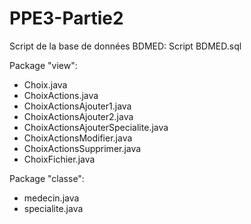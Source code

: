 PPE3-Partie2
============
Script de la base de données BDMED: Script BDMED.sql

Package "view":
- Choix.java
- ChoixActions.java
- ChoixActionsAjouter1.java
- ChoixActionsAjouter2.java
- ChoixActionsAjouterSpecialite.java
- ChoixActionsModifier.java
- ChoixActionsSupprimer.java
- ChoixFichier.java

Package "classe":
- medecin.java
- specialite.java
